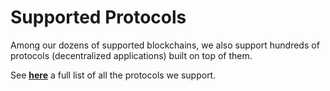 # Supported Protocols

Among our dozens of supported blockchains, we also support hundreds of protocols (decentralized applications) built on top of them.

See [**here**](https://defiyield.app/protocols) a full list of all the protocols we support.
